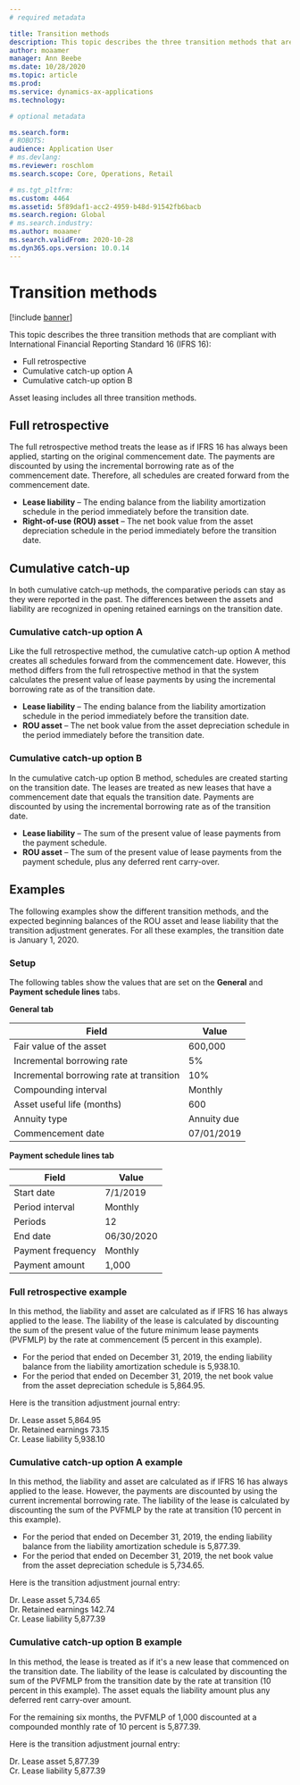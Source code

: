 ```yaml
---
# required metadata

title: Transition methods
description: This topic describes the three transition methods that are compliant with International Financial Reporting Standard 16 (IFRS 16). These methods are named full retrospective, cumulative catch-up option A, and cumulative catch-up option B.
author: moaamer
manager: Ann Beebe
ms.date: 10/28/2020
ms.topic: article
ms.prod: 
ms.service: dynamics-ax-applications
ms.technology: 

# optional metadata

ms.search.form: 
# ROBOTS: 
audience: Application User
# ms.devlang: 
ms.reviewer: roschlom
ms.search.scope: Core, Operations, Retail

# ms.tgt_pltfrm: 
ms.custom: 4464
ms.assetid: 5f89daf1-acc2-4959-b48d-91542fb6bacb
ms.search.region: Global
# ms.search.industry: 
ms.author: moaamer
ms.search.validFrom: 2020-10-28
ms.dyn365.ops.version: 10.0.14
---
```


# Transition methods

[!include [banner](../includes/banner.md)]

This topic describes the three transition methods that are compliant with International Financial Reporting Standard 16 (IFRS 16):

- Full retrospective
- Cumulative catch-up option A
- Cumulative catch-up option B

Asset leasing includes all three transition methods.

## Full retrospective

The full retrospective method treats the lease as if IFRS 16 has always been applied, starting on the original commencement date. The payments are discounted by using the incremental borrowing rate as of the commencement date. Therefore, all schedules are created forward from the commencement date.

- **Lease liability** – The ending balance from the liability amortization schedule in the period immediately before the transition date.
- **Right-of-use (ROU) asset** – The net book value from the asset depreciation schedule in the period immediately before the transition date.

## Cumulative catch-up

In both cumulative catch-up methods, the comparative periods can stay as they were reported in the past. The differences between the assets and liability are recognized in opening retained earnings on the transition date.

### Cumulative catch-up option A

Like the full retrospective method, the cumulative catch-up option A method creates all schedules forward from the commencement date. However, this method differs from the full retrospective method in that the system calculates the present value of lease payments by using the incremental borrowing rate as of the transition date.

- **Lease liability** – The ending balance from the liability amortization schedule in the period immediately before the transition date.
- **ROU asset** – The net book value from the asset depreciation schedule in the period immediately before the transition date.

### Cumulative catch-up option B

In the cumulative catch-up option B method, schedules are created starting on the transition date. The leases are treated as new leases that have a commencement date that equals the transition date. Payments are discounted by using the incremental borrowing rate as of the transition date.

- **Lease liability** – The sum of the present value of lease payments from the payment schedule.
- **ROU asset** – The sum of the present value of lease payments from the payment schedule, plus any deferred rent carry-over.

## Examples

The following examples show the different transition methods, and the expected beginning balances of the ROU asset and lease liability that the transition adjustment generates. For all these examples, the transition date is January 1, 2020.

### Setup

The following tables show the values that are set on the **General** and **Payment schedule lines** tabs.

**General tab**

| Field                                    | Value       |
|------------------------------------------|-------------|
| Fair value of the asset                  | 600,000     |
| Incremental borrowing rate               | 5%          |
| Incremental borrowing rate at transition | 10%         |
| Compounding interval                     | Monthly     |
| Asset useful life (months)               | 600         |
| Annuity type                             | Annuity due |
| Commencement date                        | 07/01/2019  |

**Payment schedule lines tab**

| Field             | Value      |
|-------------------|------------|
| Start date        | 7/1/2019   |
| Period interval   | Monthly    |
| Periods           | 12         |
| End date          | 06/30/2020 |
| Payment frequency | Monthly    |
| Payment amount    | 1,000      |

### Full retrospective example

In this method, the liability and asset are calculated as if IFRS 16 has always applied to the lease. The liability of the lease is calculated by discounting the sum of the present value of the future minimum lease payments (PVFMLP) by the rate at commencement (5 percent in this example).

- For the period that ended on December 31, 2019, the ending liability balance from the liability amortization schedule is 5,938.10.
- For the period that ended on December 31, 2019, the net book value from the asset depreciation schedule is 5,864.95.

Here is the transition adjustment journal entry:

Dr. Lease asset 5,864.95  
Dr. Retained earnings 73.15  
Cr. Lease liability 5,938.10

### Cumulative catch-up option A example

In this method, the liability and asset are calculated as if IFRS 16 has always applied to the lease. However, the payments are discounted by using the current incremental borrowing rate. The liability of the lease is calculated by discounting the sum of the PVFMLP by the rate at transition (10 percent in this example).

- For the period that ended on December 31, 2019, the ending liability balance from the liability amortization schedule is 5,877.39.
- For the period that ended on December 31, 2019, the net book value from the asset depreciation schedule is 5,734.65.

Here is the transition adjustment journal entry:

Dr. Lease asset 5,734.65  
Dr. Retained earnings 142.74  
Cr. Lease liability 5,877.39

### Cumulative catch-up option B example

In this method, the lease is treated as if it's a new lease that commenced on the transition date. The liability of the lease is calculated by discounting the sum of the PVFMLP from the transition date by the rate at transition (10 percent in this example). The asset equals the liability amount plus any deferred rent carry-over amount.

For the remaining six months, the PVFMLP of 1,000 discounted at a compounded monthly rate of 10 percent is 5,877.39.

Here is the transition adjustment journal entry:

Dr. Lease asset 5,877.39  
Cr. Lease liability 5,877.39
